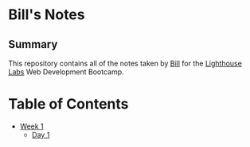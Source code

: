 # Bill's Notes

## Summary 

This repository contains all of the notes taken by [Bill](https://github.com/durabilliam) for the [Lighthouse Labs](https://www.lighthouselabs.ca/) Web Development Bootcamp.

# Table of Contents
* [Week 1](/Week_1)
  * [Day 1](/Week_1/Day_1)